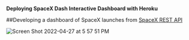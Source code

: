 **Deploying SpaceX Dash Interactive Dashboard with Heroku**

##Developing a dashboard of SpaceX launches from [SpaceX REST API](https://github.com/r-spacex/SpaceX-API)

![Screen Shot 2022-04-27 at 5 57 51 PM](https://user-images.githubusercontent.com/64438820/165638060-360820c4-07af-4530-b067-b16dc18021c0.png)
